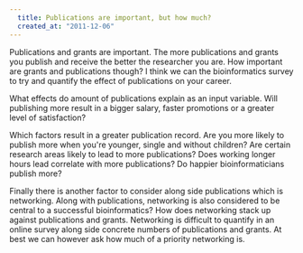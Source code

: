```yaml
--- 
  title: Publications are important, but how much?
  created_at: "2011-12-06"
---
```


Publications and grants are important. The more publications and grants you 
publish and receive the better the researcher you are. How important are grants 
and publications though? I think we can the bioinformatics survey to try and 
quantify the effect of publications on your career.

What effects do amount of publications explain as an input variable. Will 
publishing more result in a bigger salary, faster promotions or a greater level 
of satisfaction?

Which factors result in a greater publication record. Are you more likely to 
publish more when you're younger, single and without children? Are certain 
research areas likely to lead to more publications? Does working longer hours 
lead correlate with more publications? Do happier bioinformaticians publish 
more?

Finally there is another factor to consider along side publications which is 
networking. Along with publications, networking is also considered to be 
central to a successful bioinformatics? How does networking stack up against 
publications and grants. Networking is difficult to quantify in an online 
survey along side concrete numbers of publications and grants. At best we can 
however ask how much of a priority networking is.

